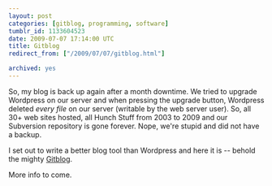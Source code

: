 ```yaml
---
layout: post
categories: [gitblog, programming, software]
tumblr_id: 1133604523  
date: 2009-07-07 17:14:00 UTC
title: Gitblog
redirect_from: ["/2009/07/07/gitblog.html"]

archived: yes
---
```


So, my blog is back up again after a month downtime. We tried to upgrade Wordpress on our server and when pressing the upgrade button, Wordpress deleted <em>every file</em> on our server (writable by the web server user). So, all 30+ web sites hosted, all Hunch Stuff from 2003 to 2009 and our Subversion repository is gone forever. Nope, we're stupid and did not have a backup.

I set out to write a better blog tool than Wordpress and here it is -- behold the mighty <a href="http://gitblog.se/">Gitblog</a>.

More info to come.
